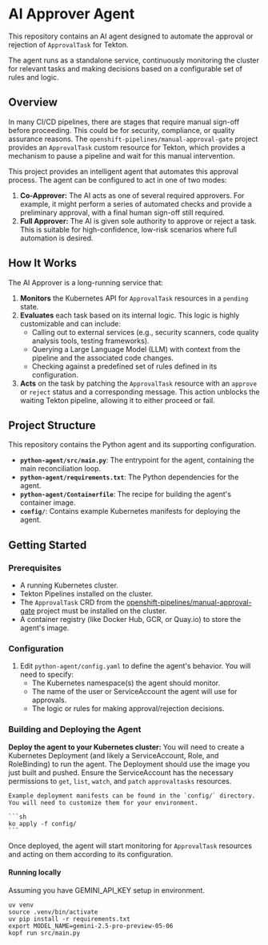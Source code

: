 # AI Approver Agent

This repository contains an AI agent designed to automate the approval or rejection of `ApprovalTask` for Tekton.

The agent runs as a standalone service, continuously monitoring the cluster for relevant tasks and making decisions based on a configurable set of rules and logic.

## Overview

In many CI/CD pipelines, there are stages that require manual sign-off before proceeding. This could be for security, compliance, or quality assurance reasons. The `openshift-pipelines/manual-approval-gate` project provides an `ApprovalTask` custom resource for Tekton, which provides a mechanism to pause a pipeline and wait for this manual intervention.

This project provides an intelligent agent that automates this approval process. The agent can be configured to act in one of two modes:

1.  **Co-Approver:** The AI acts as one of several required approvers. For example, it might perform a series of automated checks and provide a preliminary approval, with a final human sign-off still required.
2.  **Full Approver:** The AI is given sole authority to approve or reject a task. This is suitable for high-confidence, low-risk scenarios where full automation is desired.

## How It Works

The AI Approver is a long-running service that:

1.  **Monitors** the Kubernetes API for `ApprovalTask` resources in a `pending` state.
2.  **Evaluates** each task based on its internal logic. This logic is highly customizable and can include:
    *   Calling out to external services (e.g., security scanners, code quality analysis tools, testing frameworks).
    *   Querying a Large Language Model (LLM) with context from the pipeline and the associated code changes.
    *   Checking against a predefined set of rules defined in its configuration.
3.  **Acts** on the task by patching the `ApprovalTask` resource with an `approve` or `reject` status and a corresponding message. This action unblocks the waiting Tekton pipeline, allowing it to either proceed or fail.

## Project Structure

This repository contains the Python agent and its supporting configuration.

-   **`python-agent/src/main.py`**: The entrypoint for the agent, containing the main reconciliation loop.
-   **`python-agent/requirements.txt`**: The Python dependencies for the agent.
-   **`python-agent/Containerfile`**: The recipe for building the agent's container image.
-   **`config/`**: Contains example Kubernetes manifests for deploying the agent.

## Getting Started

### Prerequisites

-   A running Kubernetes cluster.
-   Tekton Pipelines installed on the cluster.
-   The `ApprovalTask` CRD from the [openshift-pipelines/manual-approval-gate](https://github.com/openshift-pipelines/manual-approval-gate) project must be installed on the cluster.
-   A container registry (like Docker Hub, GCR, or Quay.io) to store the agent's image.

### Configuration

1.  Edit `python-agent/config.yaml` to define the agent's behavior. You will need to specify:
    -   The Kubernetes namespace(s) the agent should monitor.
    -   The name of the user or ServiceAccount the agent will use for approvals.
    -   The logic or rules for making approval/rejection decisions.

### Building and Deploying the Agent

  **Deploy the agent to your Kubernetes cluster:**
    You will need to create a Kubernetes Deployment (and likely a ServiceAccount, Role, and RoleBinding) to run the agent. The Deployment should use the image you just built and pushed. Ensure the ServiceAccount has the necessary permissions to `get`, `list`, `watch`, and `patch` `approvaltasks` resources.

    Example deployment manifests can be found in the `config/` directory. You will need to customize them for your environment.

    ```sh
    ko apply -f config/
    ```

Once deployed, the agent will start monitoring for `ApprovalTask` resources and acting on them according to its configuration.



#### Running locally
Assuming you have GEMINI_API_KEY setup in environment.
```
uv venv
source .venv/bin/activate
uv pip install -r requirements.txt
export MODEL_NAME=gemini-2.5-pro-preview-05-06
kopf run src/main.py
```
